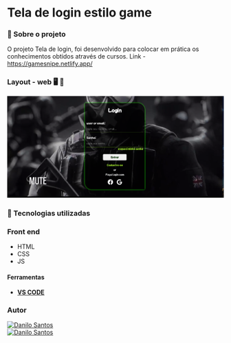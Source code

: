 # Tela de login estilo game

###  :open_book:  Sobre o projeto

 O projeto Tela de login, foi desenvolvido para colocar em prática os conhecimentos obtidos através de cursos.
Link - https://gamesnipe.netlify.app/



### Layout - web  :desktop_computer: :iphone:

![Web 1](https://github.com/daniloadscavalcante/assets/blob/master/tela-loginGame.png)



### 🚀 Tecnologias utilizadas

### Front end
- HTML 
- CSS
- JS

#### Ferramentas
- [**VS CODE**]()

### Autor
<a href="https://www.linkedin.com/in/daniloadscavalcante/">
  <img alt="Danilo Santos" src="https://img.shields.io/badge/-Danilo Santos-blue?style=flat&logo=Linkedin&logoColor=bluee" />
</a>
<br>
<a href="https://daniloadscavalcante.netlify.app/">
  <img alt="Danilo Santos" src="https://img.shields.io/badge/Show-Portf%C3%B3lio-%238880FE" />
</a>



